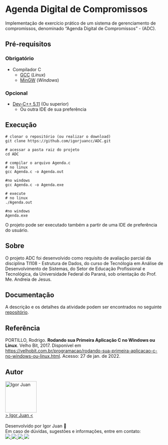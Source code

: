 # Agenda Digital de Compromissos
Implementação de exercício prático de um sistema de gerenciamento de compromissos, denominado “Agenda Digital de Compromissos” - (ADC). 

## Pré-requisitos

### Obrigatório

* Compilador C
    * [GCC](https://gcc.gnu.org/) (*Linux*)
    * [MinGW](https://sourceforge.net/projects/mingw/) (*Windows*)  

### Opcional

* [Dev-C++ 5.11](https://www.bloodshed.net/) (Ou superior)
    * Ou outra IDE de sua preferência 

## Execução

```
# clonar o repositório (ou realizar o download)
git clone https://github.com/igorjuancc/ADC.git

# acessar a pasta raiz do projeto
cd ADC

# compilar o arquivo Agenda.c
# no linux
gcc Agenda.c -o Agenda.out

#no windows
gcc Agenda.c -o Agenda.exe

# execute 
# no linux
./Agenda.out

#no windows
Agenda.exe
```
O projeto pode ser executado também a partir de uma IDE de preferência do usuário.

## Sobre

O projeto ADC foi desenvolvido como requisito de avaliação parcial da disciplina TI108 - Estrutura de Dados, do curso de Tecnólogia em Análise de Desenvolvimento de Sistemas, do Setor de Educação Profissional e Tecnológica, da Universidade Federal do Paraná, sob orientação do Prof. Me. Andreia de Jesus. 

## Documentação

A descrição e os detalhes da atividade podem ser encontrados no seguinte [repositório](https://github.com/igorjuancc/documentacao/tree/main/ADC).

## Referência

PORTILLO, Rodrigo. **Rodando sua Primeira Aplicação C no Windows ou Linux**. Velho Bit, 2017. Disponível em <https://velhobit.com.br/programacao/rodando-sua-primeira-aplicacao-c-no-windows-ou-linux.html>.  Acesso: 27 de jan. de 2022.    

## Autor
<a href="https://br.linkedin.com/in/igor-juan-cordeiro-da-costa-2b4a77101">
<img src="https://avatars.githubusercontent.com/u/50890812?s=400&u=566e615dd1691c75eabd1dcb4ba749be82d1e86c&v=4" width="100px;" alt="Igor Juan" />
</a>
<br />
<a href="https://br.linkedin.com/in/igor-juan-cordeiro-da-costa-2b4a77101" target="_blank"> > Igor Juan < </a><br /><br />
Desenvolvido por Igor Juan 🤙<br />
Em caso de dúvidas, sugestões e informações, entre em contato: <br /> 
<a href="https://br.linkedin.com/in/igor-juan-cordeiro-da-costa-2b4a77101" target="_blank"> <img src="https://img.shields.io/badge/LinkedIn-0077B5?style=for-the-badge&logo=linkedin&logoColor=white" target="_blank"> </a>
<a href="https://www.facebook.com/igorjuan.cordeirodacosta" target="_blank"> <img src="https://img.shields.io/badge/Facebook-1877F2?style=for-the-badge&logo=facebook&logoColor=white" target="_blank"> </a>
<a href="https://twitter.com/zig_cwb" target="_blank"> <img src="https://img.shields.io/badge/Twitter-1DA1F2?style=for-the-badge&logo=twitter&logoColor=white" target="_blank"> </a>
<a href="https://github.com/igorjuancc" target="_blank"> <img src="https://img.shields.io/badge/GitHub-100000?style=for-the-badge&logo=github&logoColor=white" target="_blank"> </a>


